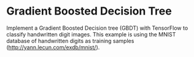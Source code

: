 # Gradient Boosted Decision Tree
Implement a Gradient Boosted Decision tree (GBDT) with TensorFlow to classify handwritten digit images. This example is using the MNIST database of handwritten digits as training samples (http://yann.lecun.com/exdb/mnist/).
